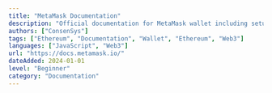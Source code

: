 ```yaml
---
title: "MetaMask Documentation"
description: "Official documentation for MetaMask wallet including setup, features, and developer integration"
authors: ["ConsenSys"]
tags: ["Ethereum", "Documentation", "Wallet", "Ethereum", "Web3"]
languages: ["JavaScript", "Web3"]
url: "https://docs.metamask.io/"
dateAdded: 2024-01-01
level: "Beginner"
category: "Documentation"
---
```

